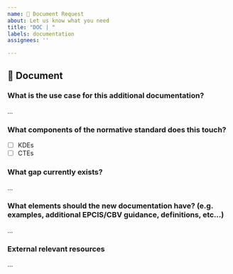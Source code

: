 ```yaml
---
name: 📖 Document Request
about: Let us know what you need
title: "DOC | "
labels: documentation
assignees: ''

---
```


## 📖 Document

### What is the use case for this additional documentation?

...

### What components of the normative standard does this touch?
- [ ] KDEs
- [ ] CTEs

### What gap currently exists?

...

### What elements should the new documentation have? (e.g. examples, additional EPCIS/CBV guidance, definitions, etc...)

...

### External relevant resources

...